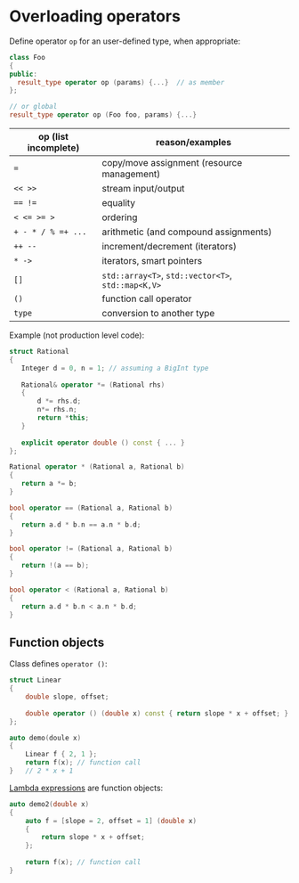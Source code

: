 # Overloading operators

Define operator `op` for an user-defined type, when appropriate:

```cpp
class Foo
{
public:    
  result_type operator op (params) {...}  // as member
};

// or global
result_type operator op (Foo foo, params) {...}
```


| op (list incomplete) | reason/examples                                    |
| ---------------- | ------------------------------------------ |
| `=`              | copy/move assignment (resource management) |
| `<< >>`          | stream input/output            |
| `== !=`          | equality                                   |
| `< <= >= >`      | ordering                             |
| `+ - * / % =+ ...` | arithmetic (and compound assignments)      |
| `++ --`          | increment/decrement (iterators)            |
| `* ->`           | iterators, smart pointers                  |
| `[]`             | `std::array<T>`, `std::vector<T>`, `std::map<K,V>` |
| `()`            | function call operator |
| `type` | conversion to another type |

Example (not production level code):

 ```cpp
struct Rational
{
    Integer d = 0, n = 1; // assuming a BigInt type
    
    Rational& operator *= (Rational rhs) 
    { 
        d *= rhs.d; 
        n*= rhs.n; 
        return *this; 
    }
    
    explicit operator double () const { ... }
};

Rational operator * (Rational a, Rational b)
{
    return a *= b;
}

bool operator == (Rational a, Rational b)
{
    return a.d * b.n == a.n * b.d;
}

bool operator != (Rational a, Rational b)
{
    return !(a == b);
}

bool operator < (Rational a, Rational b)
{
    return a.d * b.n < a.n * b.d;
}
 ```

## Function objects

Class defines `operator ()`:

```cpp
struct Linear
{
    double slope, offset;
    
    double operator () (double x) const { return slope * x + offset; }
};

auto demo(doule x)
{
    Linear f { 2, 1 };
    return f(x); // function call
}   // 2 * x + 1
```

[Lambda expressions](14_lambdas.md) are function objects:

```cpp
auto demo2(double x)
{
    auto f = [slope = 2, offset = 1] (double x) 
    {
        return slope * x + offset;
    };
    
    return f(x); // function call
}
```

